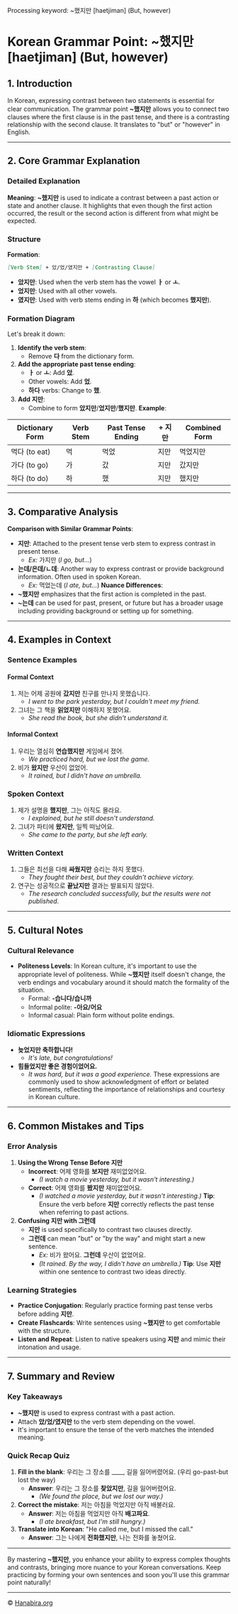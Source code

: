 Processing keyword: ~했지만 [haetjiman] (But, however)
# Korean Grammar Point: ~했지만 [haetjiman] (But, however)

## 1. Introduction
In Korean, expressing contrast between two statements is essential for clear communication. The grammar point **~했지만** allows you to connect two clauses where the first clause is in the past tense, and there is a contrasting relationship with the second clause. It translates to "but" or "however" in English.

---
## 2. Core Grammar Explanation
### Detailed Explanation
**Meaning**: **~했지만** is used to indicate a contrast between a past action or state and another clause. It highlights that even though the first action occurred, the result or the second action is different from what might be expected.
### Structure
**Formation**:
```markdown
[Verb Stem] + 았/었/였지만 + [Contrasting Clause]
```
- **았지만**: Used when the verb stem has the vowel **ㅏ** or **ㅗ**.
- **었지만**: Used with all other vowels.
- **였지만**: Used with verb stems ending in **하** (which becomes **했지만**).
### Formation Diagram
Let's break it down:
1. **Identify the verb stem**:
   - Remove **다** from the dictionary form.
2. **Add the appropriate past tense ending**:
   - **ㅏ** or **ㅗ**: Add **았**.
   - Other vowels: Add **었**.
   - **하다** verbs: Change to **했**.
3. **Add 지만**:
   - Combine to form **았지만**/**었지만**/**했지만**.
**Example**:

| Dictionary Form | Verb Stem | Past Tense Ending | + 지만 | Combined Form |
|-----------------|-----------|-------------------|--------|---------------|
| 먹다 (to eat)     | 먹        | 먹었            | 지만    | 먹었지만      |
| 가다 (to go)     | 가        | 갔              | 지만    | 갔지만        |
| 하다 (to do)     | 하        | 했              | 지만    | 했지만        |

---
## 3. Comparative Analysis
**Comparison with Similar Grammar Points**:
- **지만**: Attached to the present tense verb stem to express contrast in present tense.
  - *Ex:* 가지만 (*I go, but...*)
- **는데/은데/ㄴ데**: Another way to express contrast or provide background information. Often used in spoken Korean.
  - *Ex:* 먹었는데 (*I ate, but...*)
**Nuance Differences**:
- **~했지만** emphasizes that the first action is completed in the past.
- **~는데** can be used for past, present, or future but has a broader usage including providing background or setting up for something.
---
## 4. Examples in Context
### Sentence Examples
#### Formal Context
1. 저는 어제 공원에 **갔지만** 친구를 만나지 못했습니다.
   - *I went to the park yesterday, but I couldn't meet my friend.*
2. 그녀는 그 책을 **읽었지만** 이해하지 못했어요.
   - *She read the book, but she didn't understand it.*
#### Informal Context
1. 우리는 열심히 **연습했지만** 게임에서 졌어.
   - *We practiced hard, but we lost the game.*
2. 비가 **왔지만** 우산이 없었어.
   - *It rained, but I didn't have an umbrella.*
### Spoken Context
1. 제가 설명을 **했지만**, 그는 아직도 몰라요.
   - *I explained, but he still doesn't understand.*
2. 그녀가 파티에 **왔지만**, 일찍 떠났어요.
   - *She came to the party, but she left early.*
### Written Context
1. 그들은 최선을 다해 **싸웠지만** 승리는 하지 못했다.
   - *They fought their best, but they couldn't achieve victory.*
2. 연구는 성공적으로 **끝났지만** 결과는 발표되지 않았다.
   - *The research concluded successfully, but the results were not published.*
---
## 5. Cultural Notes
### Cultural Relevance
- **Politeness Levels**: In Korean culture, it's important to use the appropriate level of politeness. While **~했지만** itself doesn't change, the verb endings and vocabulary around it should match the formality of the situation.
  - Formal: **-습니다/습니까**
  - Informal polite: **-아요/어요**
  - Informal casual: Plain form without polite endings.
### Idiomatic Expressions
- **늦었지만 축하합니다!**
  - *It's late, but congratulations!*
- **힘들었지만 좋은 경험이었어요.**
  - *It was hard, but it was a good experience.*
These expressions are commonly used to show acknowledgment of effort or belated sentiments, reflecting the importance of relationships and courtesy in Korean culture.
---
## 6. Common Mistakes and Tips
### Error Analysis
1. **Using the Wrong Tense Before 지만**
   - **Incorrect**: 어제 영화를 **보지만** 재미없었어요.
     - *(I watch a movie yesterday, but it wasn't interesting.)*
   - **Correct**: 어제 영화를 **봤지만** 재미없었어요.
     - *(I watched a movie yesterday, but it wasn't interesting.)*
   **Tip**: Ensure the verb before **지만** correctly reflects the past tense when referring to past actions.
2. **Confusing 지만 with 그런데**
   - **지만** is used specifically to contrast two clauses directly.
   - **그런데** can mean "but" or "by the way" and might start a new sentence.
     - *Ex:* 비가 왔어요. **그런데** 우산이 없었어요.
     - *(It rained. By the way, I didn't have an umbrella.)*
   **Tip**: Use **지만** within one sentence to contrast two ideas directly.
### Learning Strategies
- **Practice Conjugation**: Regularly practice forming past tense verbs before adding **지만**.
- **Create Flashcards**: Write sentences using **~했지만** to get comfortable with the structure.
- **Listen and Repeat**: Listen to native speakers using **지만** and mimic their intonation and usage.
---
## 7. Summary and Review
### Key Takeaways
- **~했지만** is used to express contrast with a past action.
- Attach **았/었/였지만** to the verb stem depending on the vowel.
- It's important to ensure the tense of the verb matches the intended meaning.
### Quick Recap Quiz
1. **Fill in the blank**: 우리는 그 장소를 ____, 길을 잃어버렸어요. (우리 go-past-but lost the way)
   - **Answer**: 우리는 그 장소를 **찾았지만**, 길을 잃어버렸어요.
     - *(We found the place, but we lost our way.)*
2. **Correct the mistake**: 저는 아침을 먹었지만 아직 배불러요.
   - **Answer**: 저는 아침을 먹었지만 아직 **배고파요**.
     - *(I ate breakfast, but I'm still hungry.)*
3. **Translate into Korean**: "He called me, but I missed the call."
   - **Answer**: 그는 나에게 **전화했지만**, 나는 전화를 놓쳤어요.
---
By mastering **~했지만**, you enhance your ability to express complex thoughts and contrasts, bringing more nuance to your Korean conversations. Keep practicing by forming your own sentences and soon you'll use this grammar point naturally!

---
© [Hanabira.org](https://hanabira.org)
